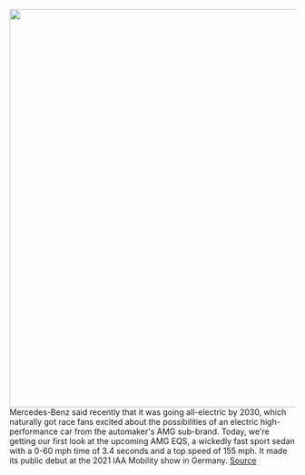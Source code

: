 <img src='https://cdn.vox-cdn.com/thumbor/1thcSgExra4dlwcbtBrPC4VeoeE=/0x0:4961x3311/1200x800/filters:focal(2085x1260:2877x2052)/cdn.vox-cdn.com/uploads/chorus_image/image/69819549/2021_04_17_Image_D638565.0.jpg' width='700px' /><br/>
Mercedes-Benz said recently that it was going all-electric by 2030, which naturally got race fans excited about the possibilities of an electric high-performance car from the automaker's AMG sub-brand. Today, we're getting our first look at the upcoming AMG EQS, a wickedly fast sport sedan with a 0-60 mph time of 3.4 seconds and a top speed of 155 mph. It made its public debut at the 2021 IAA Mobility show in Germany.
<a href='https://www.theverge.com/2021/9/5/22654508/mercedes-benz-amg-eqs-electric-performance-specs-iaa'> Source <a/>